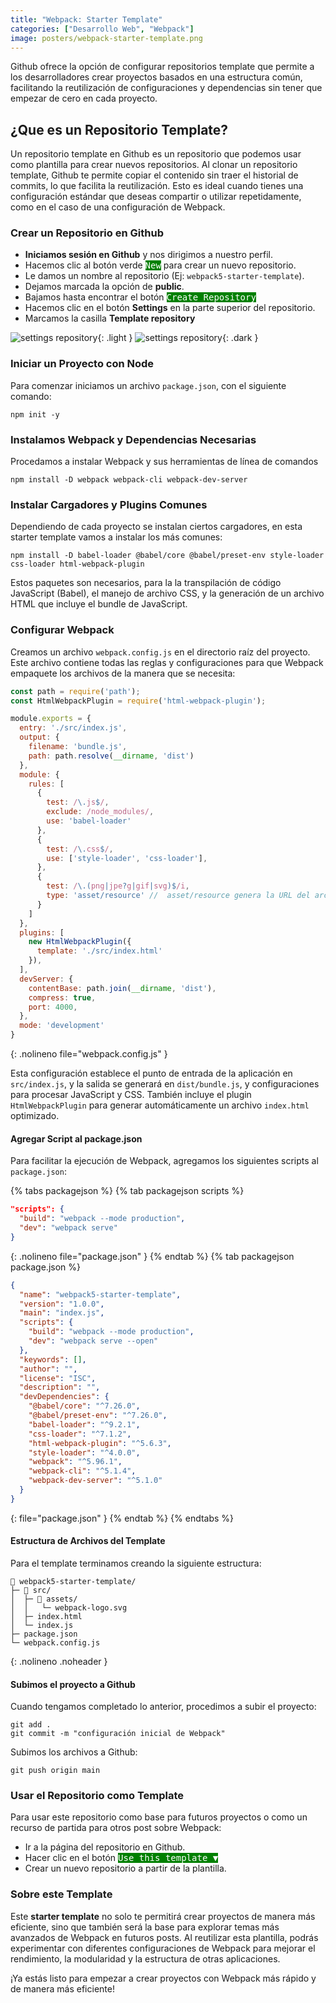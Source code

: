 ```yaml
---
title: "Webpack: Starter Template"
categories: ["Desarrollo Web", "Webpack"]
image: posters/webpack-starter-template.png
---
```


Github ofrece la opción de configurar repositorios template que permite a los desarrolladores crear proyectos basados en una estructura común, facilitando la reutilización de configuraciones y dependencias sin tener que empezar de cero en cada proyecto.

## ¿Que es un Repositorio Template?

Un repositorio template en Github es un repositorio que podemos usar como plantilla para crear nuevos repositorios. Al clonar un repositorio template, Github te permite copiar el contenido sin traer el historial de commits, lo que facilita la reutilización. Esto es ideal cuando tienes una configuración estándar que deseas compartir o utilizar repetidamente, como en el caso de una configuración de Webpack.


### Crear un Repositorio en Github

- **Iniciamos sesión en Github** y nos dirigimos a nuestro perfil.
- Hacemos clic al botón verde <kbd style="background: green; color: white">New</kbd> para crear un nuevo repositorio.
- Le damos un nombre al repositorio (Ej: `webpack5-starter-template`).
- Dejamos marcada la opción de **public**.
- Bajamos hasta encontrar el botón <kbd style="background: green; color: white">Create Repository</kbd>
- Hacemos clic en el botón **Settings** en la parte superior del repositorio.
- Marcamos la casilla **Template repository**

![settings repository](template-option-repository-light.png){: .light }
![settings repository](template-option-repository-dark.png){: .dark }

### Iniciar un Proyecto con Node

Para comenzar iniciamos un archivo `package.json`, con el siguiente comando:

```terminal
npm init -y
```

### Instalamos Webpack y Dependencias Necesarias

Procedamos a instalar Webpack y sus herramientas de línea de comandos

```terminal
npm install -D webpack webpack-cli webpack-dev-server
```

### Instalar Cargadores y Plugins Comunes

Dependiendo de cada proyecto se instalan ciertos cargadores, en esta starter template vamos a instalar los más comunes:

```terminal
npm install -D babel-loader @babel/core @babel/preset-env style-loader css-loader html-webpack-plugin
```

Estos paquetes son necesarios, para la la transpilación de código JavaScript (Babel), el manejo de archivo CSS, y la generación de un archivo HTML que incluye el bundle de JavaScript.


### Configurar Webpack

Creamos un archivo `webpack.config.js` en el directorio raíz del proyecto. Este archivo contiene todas las reglas y configuraciones para que Webpack empaquete los archivos de la manera que se necesita:


```js
const path = require('path');
const HtmlWebpackPlugin = require('html-webpack-plugin');

module.exports = {
  entry: './src/index.js',
  output: {
    filename: 'bundle.js',
    path: path.resolve(__dirname, 'dist')
  },
  module: {
    rules: [
      {
        test: /\.js$/,
        exclude: /node_modules/,
        use: 'babel-loader'
      },
      {
        test: /\.css$/,
        use: ['style-loader', 'css-loader'],
      },
      {
        test: /\.(png|jpe?g|gif|svg)$/i,
        type: 'asset/resource' //  asset/resource genera la URL del archivo
      }
    ]
  },
  plugins: [
    new HtmlWebpackPlugin({
      template: './src/index.html'
    }),
  ],
  devServer: {
    contentBase: path.join(__dirname, 'dist'),
    compress: true,
    port: 4000,
  },
  mode: 'development'
}
```
{: .nolineno file="webpack.config.js" }

Esta configuración establece el punto de entrada de la aplicación en `src/index.js`, y la salida se generará en `dist/bundle.js`, y configuraciones para procesar JavaScript y CSS. También incluye el plugin `HtmlWebpackPlugin` para generar automáticamente un archivo `index.html` optimizado.

#### Agregar Script al package.json

Para facilitar la ejecución de Webpack, agregamos los siguientes scripts al `package.json`:

{% tabs packagejson %}
{% tab packagejson scripts %}
```json
"scripts": {
  "build": "webpack --mode production",
  "dev": "webpack serve"
}
```
{: .nolineno file="package.json" }
{% endtab %}
{% tab packagejson package.json %}
```json
{
  "name": "webpack5-starter-template",
  "version": "1.0.0",
  "main": "index.js",
  "scripts": {
    "build": "webpack --mode production",
    "dev": "webpack serve --open"
  },
  "keywords": [],
  "author": "",
  "license": "ISC",
  "description": "",
  "devDependencies": {
    "@babel/core": "^7.26.0",
    "@babel/preset-env": "^7.26.0",
    "babel-loader": "^9.2.1",
    "css-loader": "^7.1.2",
    "html-webpack-plugin": "^5.6.3",
    "style-loader": "^4.0.0",
    "webpack": "^5.96.1",
    "webpack-cli": "^5.1.4",
    "webpack-dev-server": "^5.1.0"
  }
}
```
{: file="package.json" }
{% endtab %}
{% endtabs %}

#### Estructura de Archivos del Template

Para el template terminamos creando la siguiente estructura:

```
📂 webpack5-starter-template/
├─ 📂 src/
│  ├─ 📂 assets/
│  │   └─ webpack-logo.svg
│  ├─ index.html
│  └─ index.js
├─ package.json
└─ webpack.config.js
```
{: .nolineno .noheader }

#### Subimos el proyecto a Github

Cuando tengamos completado lo anterior, procedimos a subir el proyecto:

```terminal
git add .
git commit -m "configuración inicial de Webpack"
```

Subimos los archivos a Github:

```terminal
git push origin main
```

### Usar el Repositorio como Template

Para usar este repositorio como base para futuros proyectos o como un recurso de partida para otros post sobre Webpack:


- Ir a la página del repositorio en Github.
- Hacer clic en el botón <kbd style="background: green; color: white">Use this template ▼</kbd>
- Crear un nuevo repositorio a partir de la plantilla.



### Sobre este Template

Este **starter template** no solo te permitirá crear proyectos de manera más eficiente, sino que también será la base para explorar temas más avanzados de Webpack en futuros posts. Al reutilizar esta plantilla, podrás experimentar con diferentes configuraciones de Webpack para mejorar el rendimiento, la modularidad y la estructura de otras aplicaciones.

¡Ya estás listo para empezar a crear proyectos con Webpack más rápido y de manera más eficiente!
